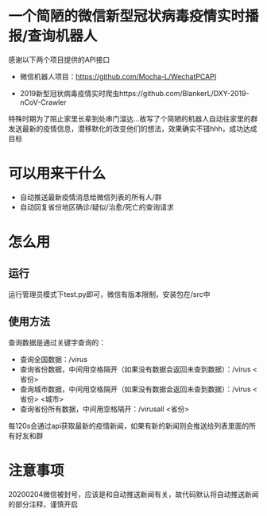 # 一个简陋的微信新型冠状病毒疫情实时播报/查询机器人

感谢以下两个项目提供的API接口

- 微信机器人项目：https://github.com/Mocha-L/WechatPCAPI

- 2019新型冠状病毒疫情实时爬虫https://github.com/BlankerL/DXY-2019-nCoV-Crawler



特殊时期为了阻止家里长辈到处串门溜达...故写了个简陋的机器人自动往家里的群发送最新的疫情信息，潜移默化的改变他们的想法，效果确实不错hhh，成功达成目标



# 可以用来干什么

- 自动推送最新疫情消息给微信列表的所有人/群
- 自动回复省份地区确诊/疑似/治愈/死亡的查询请求



# 怎么用

##  运行

运行管理员模式下test.py即可，微信有版本限制，安装包在/src中



## 使用方法

查询数据是通过关键字查询的：

- 查询全国数据：/virus
- 查询省份数据，中间用空格隔开（如果没有数据会返回未查到数据）：/virus <省份>
- 查询城市数据，中间用空格隔开（如果没有数据会返回未查到数据）：/virus <省份> <城市>
- 查询省份所有数据，中间用空格隔开：/virusall <省份>

每120s会通过api获取最新的疫情新闻，如果有新的新闻则会推送给列表里面的所有好友和群



# 注意事项

20200204微信被封号，应该是和自动推送新闻有关，故代码默认将自动推送新闻的部分注释，谨慎开启

